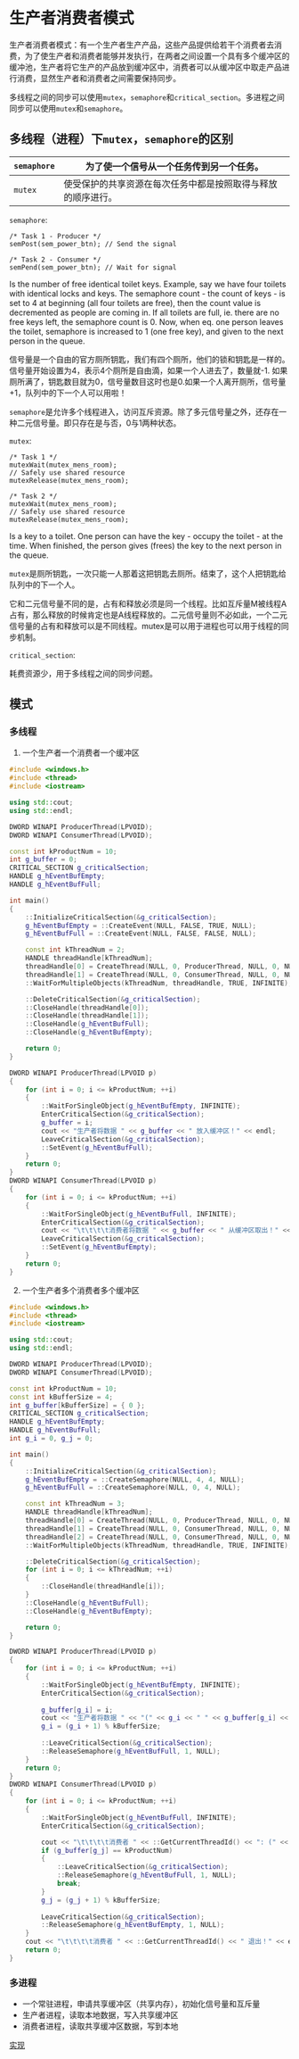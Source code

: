 # 生产者消费者模式

生产者消费者模式：有一个生产者生产产品，这些产品提供给若干个消费者去消费，为了使生产者和消费者能够并发执行，在两者之间设置一个具有多个缓冲区的缓冲池，生产者将它生产的产品放到缓冲区中，消费者可以从缓冲区中取走产品进行消费，显然生产者和消费者之间需要保持同步。

多线程之间的同步可以使用`mutex`，`semaphore`和`critical_section`。多进程之间同步可以使用`mutex`和`semaphore`。

## 多线程（进程）下`mutex`，`semaphore`的区别

| `semaphore` | 为了使一个信号从一个任务传到另一个任务。                     |
| ----------- | ------------------------------------------------------------ |
| `mutex`     | 使受保护的共享资源在每次任务中都是按照取得与释放的顺序进行。 |

`semaphore`:

```
/* Task 1 - Producer */
semPost(sem_power_btn); // Send the signal

/* Task 2 - Consumer */
semPend(sem_power_btn); // Wait for signal
```

Is the number of free identical toilet keys. Example, say we have four toilets with identical locks and keys. The semaphore count - the count of keys - is set to 4 at beginning (all four toilets are free), then the count value is decremented as people are coming in. If all toilets are full, ie. there are no free keys left, the semaphore count is 0. Now, when eq. one person leaves the toilet, semaphore is increased to 1 (one free key), and given to the next person in the queue.

信号量是一个自由的官方厕所钥匙，我们有四个厕所，他们的锁和钥匙是一样的。
信号量开始设置为4，表示4个厕所是自由滴，如果一个人进去了，数量就-1.
如果厕所满了，钥匙数目就为0，信号量数目这时也是0.如果一个人离开厕所，信号量+1，队列中的下一个人可以用啦！



`semaphore`是允许多个线程进入，访问互斥资源。除了多元信号量之外，还存在一种二元信号量。即只存在是与否，0与1两种状态。



`mutex`:

```
/* Task 1 */
mutexWait(mutex_mens_room);
// Safely use shared resource
mutexRelease(mutex_mens_room);

/* Task 2 */
mutexWait(mutex_mens_room);
// Safely use shared resource
mutexRelease(mutex_mens_room);
```

Is a key to a toilet. One person can have the key - occupy the toilet - at the time.
When finished, the person gives (frees) the key to the next person in the queue.

`mutex`是厕所钥匙，一次只能一人那着这把钥匙去厕所。结束了，这个人把钥匙给队列中的下一个人。



它和二元信号量不同的是，占有和释放必须是同一个线程。比如互斥量M被线程A占有，那么释放的时候肯定也是A线程释放的。二元信号量则不必如此，一个二元信号量的占有和释放可以是不同线程。mutex是可以用于进程也可以用于线程的同步机制。



`critical_section`:

耗费资源少，用于多线程之间的同步问题。

## 模式

### 多线程

1. 一个生产者一个消费者一个缓冲区

```C++
#include <windows.h>
#include <thread>
#include <iostream>

using std::cout;
using std::endl;

DWORD WINAPI ProducerThread(LPVOID);
DWORD WINAPI ConsumerThread(LPVOID);

const int kProductNum = 10;
int g_buffer = 0;
CRITICAL_SECTION g_criticalSection;
HANDLE g_hEventBufEmpty;
HANDLE g_hEventBufFull;

int main()
{
	::InitializeCriticalSection(&g_criticalSection);
	g_hEventBufEmpty = ::CreateEvent(NULL, FALSE, TRUE, NULL);
	g_hEventBufFull = ::CreateEvent(NULL, FALSE, FALSE, NULL);

	const int kThreadNum = 2;
	HANDLE threadHandle[kThreadNum];
	threadHandle[0] = CreateThread(NULL, 0, ProducerThread, NULL, 0, NULL);
	threadHandle[1] = CreateThread(NULL, 0, ConsumerThread, NULL, 0, NULL);
	::WaitForMultipleObjects(kThreadNum, threadHandle, TRUE, INFINITE);

	::DeleteCriticalSection(&g_criticalSection);
	::CloseHandle(threadHandle[0]);
	::CloseHandle(threadHandle[1]);
	::CloseHandle(g_hEventBufFull);
	::CloseHandle(g_hEventBufEmpty);

	return 0;
}

DWORD WINAPI ProducerThread(LPVOID p)
{
	for (int i = 0; i <= kProductNum; ++i)
	{
		::WaitForSingleObject(g_hEventBufEmpty, INFINITE);
		EnterCriticalSection(&g_criticalSection);
		g_buffer = i;
		cout << "生产者将数据 " << g_buffer << " 放入缓冲区！" << endl;
		LeaveCriticalSection(&g_criticalSection);
		::SetEvent(g_hEventBufFull);
	}
	return 0;
}
DWORD WINAPI ConsumerThread(LPVOID p)
{
	for (int i = 0; i <= kProductNum; ++i)
	{
		::WaitForSingleObject(g_hEventBufFull, INFINITE);
		EnterCriticalSection(&g_criticalSection);
		cout << "\t\t\t\t消费者将数据 " << g_buffer << " 从缓冲区取出！" << endl;
		LeaveCriticalSection(&g_criticalSection);
		::SetEvent(g_hEventBufEmpty);
	}
	return 0;
}
```

2. 一个生产者多个消费者多个缓冲区

```C++
#include <windows.h>
#include <thread>
#include <iostream>

using std::cout;
using std::endl;

DWORD WINAPI ProducerThread(LPVOID);
DWORD WINAPI ConsumerThread(LPVOID);

const int kProductNum = 10;
const int kBufferSize = 4;
int g_buffer[kBufferSize] = { 0 };
CRITICAL_SECTION g_criticalSection;
HANDLE g_hEventBufEmpty;
HANDLE g_hEventBufFull;
int g_i = 0, g_j = 0;

int main()
{
	::InitializeCriticalSection(&g_criticalSection);
	g_hEventBufEmpty = ::CreateSemaphore(NULL, 4, 4, NULL);
	g_hEventBufFull = ::CreateSemaphore(NULL, 0, 4, NULL);

	const int kThreadNum = 3;
	HANDLE threadHandle[kThreadNum];
	threadHandle[0] = CreateThread(NULL, 0, ProducerThread, NULL, 0, NULL);
	threadHandle[1] = CreateThread(NULL, 0, ConsumerThread, NULL, 0, NULL);
	threadHandle[2] = CreateThread(NULL, 0, ConsumerThread, NULL, 0, NULL);
	::WaitForMultipleObjects(kThreadNum, threadHandle, TRUE, INFINITE);

	::DeleteCriticalSection(&g_criticalSection);
	for (int i = 0; i <= kThreadNum; ++i)
	{
		::CloseHandle(threadHandle[i]);
	}
	::CloseHandle(g_hEventBufFull);
	::CloseHandle(g_hEventBufEmpty);

	return 0;
}

DWORD WINAPI ProducerThread(LPVOID p)
{
	for (int i = 0; i <= kProductNum; ++i)
	{
		::WaitForSingleObject(g_hEventBufEmpty, INFINITE);
		EnterCriticalSection(&g_criticalSection);
		
		g_buffer[g_i] = i;
		cout << "生产者将数据 " << "(" << g_i << " " << g_buffer[g_i] << ") 放入缓冲区！" << endl;
		g_i = (g_i + 1) % kBufferSize;
		
		::LeaveCriticalSection(&g_criticalSection);
		::ReleaseSemaphore(g_hEventBufFull, 1, NULL);
	}
	return 0;
}
DWORD WINAPI ConsumerThread(LPVOID p)
{
	for (int i = 0; i <= kProductNum; ++i)
	{
		::WaitForSingleObject(g_hEventBufFull, INFINITE);
		EnterCriticalSection(&g_criticalSection);

		cout << "\t\t\t\t消费者 " << ::GetCurrentThreadId() << ": (" << g_j << " " << g_buffer[g_j] << ") 从缓冲区取出！" << endl;
		if (g_buffer[g_j] == kProductNum)
		{
			::LeaveCriticalSection(&g_criticalSection);
			::ReleaseSemaphore(g_hEventBufFull, 1, NULL);
			break;
		}
		g_j = (g_j + 1) % kBufferSize;
		
		LeaveCriticalSection(&g_criticalSection);
		::ReleaseSemaphore(g_hEventBufEmpty, 1, NULL);
	}
	cout << "\t\t\t\t消费者 " << ::GetCurrentThreadId() << " 退出！" << endl;
	return 0;
}
```

### 多进程

- 一个常驻进程，申请共享缓冲区（共享内存），初始化信号量和互斥量
- 生产者进程，读取本地数据，写入共享缓冲区
- 消费者进程，读取共享缓冲区数据，写到本地

[实现](https://github.com/hkeeplearning/LearningCpp/tree/master/LongRunProcess)